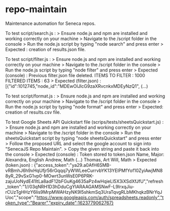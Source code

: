 # repo-maintain
Maintenance automation for Seneca repos.

To test script/search.js :
    > Ensure node.js and npm are installed and working correctly on your machine
    > Navigate to the /script folder in the console
    > Run the node.js script by typing "node search" and press enter
    > Expected : creation of results.json file.

To test script/filter.js :
    > Ensure node.js and npm are installed and working correctly on your machine
    > Navigate to the /script folder in the console
    > Run the node.js script by typing "node filter" and press enter
    > Expected (console) :
        Previous filter.json file deleted.
        ITEMS TO FILTER :  1000
        FILTERED ITEMS :  63
    > Expected (filter.json) :
        [{"id":1012745,"node_id":"MDEwOlJlcG9zaXRvcnkxMDEyNzQ1",
        (...)

To test script/format.js :
    > Ensure node.js and npm are installed and working correctly on your machine
    > Navigate to the /script folder in the console
    > Run the node.js script by typing "node format" and press enter
    > Expected: creation of results.csv file.

To test Google Sheets API Quickstart file (scrips/tests/sheetsQuickstart.js) :
    > Ensure node.js and npm are installed and working correctly on your machine
    > Navigate to the /script folder in the console
    > Run the sheetsQuickstart script by typing "node sheetsQuickstart" and press enter
    > Follow the proposed URL and select the google account to sign into "SenecaJS Repo Maintain".
    > Copy the given string and paste it back into the console
    > Expected (console) :
        Token stored to token.json
        Name, Major:
        Alexandra, English
        Andrew, Math
        (...)
        Thomas, Art
        Will, Math
    > Expected (token.json) :
        {"access_token":"ya29.a0AfH6SMB-vRBmhJ6h9xHqUfjr56rGqqq7yWWLeeCurrvbYK13YElPMfYof10ZyiAwjMN88yR_29vSxG1vp0-MOwrt3unWsE0P6PRK-zajuUoNydE41ltLa8adF12bFGuKg4635aPz4wHqieLl5X3iXSdXfJfU","refresh_token":"1//03qNRH1D3hDduCgYIARAAGAMSNwF-L9IrxqJiu-rCUzTgHHzY6lis9MrpMWAHzyNK9l5shkmSq3UraTqvgRLbMKhqkzBNrYqJUoc","scope":"https://www.googleapis.com/auth/spreadsheets.readonly","token_type":"Bearer","expiry_date":1623779062767}